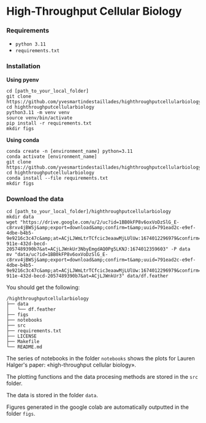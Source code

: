 # High-Throughput Cellular Biology

### Requirements
- `python 3.11`
- `requirements.txt`

### Installation

**Using pyenv**

```
cd [path_to_your_local_folder]
git clone https://github.com/yvesmartindestaillades/highthroughputcellularbiology
cd highthroughputcellularbiology
python3.11 -m venv venv
source venv/bin/activate
pip install -r requirements.txt
mkdir figs
```

**Using conda**

```
conda create -n [environment_name] python=3.11
conda activate [environment_name]
git clone https://github.com/yvesmartindestaillades/highthroughputcellularbiology
cd highthroughputcellularbiology
conda install --file requirements.txt
mkdir figs
```

### Download the data
```
cd [path_to_your_local_folder]/highthroughputcellularbiology
mkdir data
wget "https://drive.google.com/u/2/uc?id=1BB0kFP8v6oxVoDzSlG_E-c8rxv4jBWSj&amp;export=download&amp;confirm=t&amp;uuid=791ead2c-e9ef-4dbe-b4b5-9e9216c3c47c&amp;at=ACjLJWmLtrTCfcic3eaawMjLUlUw:1674012296979&confirm=t&uuid=9c0d55e2-911e-432d-becd-2057489390b7&at=ACjLJWnkUr3NbyEmgdAQ0Pg5LKNJ:1674012359603" -P data
mv "data/uc?id=1BB0kFP8v6oxVoDzSlG_E-c8rxv4jBWSj&amp;export=download&amp;confirm=t&amp;uuid=791ead2c-e9ef-4dbe-b4b5-9e9216c3c47c&amp;at=ACjLJWmLtrTCfcic3eaawMjLUlUw:1674012296979&confirm=t&uuid=9c0d55e2-911e-432d-becd-2057489390b7&at=ACjLJWnkUr3" data/df.feather
```

You should get the following:
```
/highthroughputcellularbiology
├── data
│   └── df.feather
├── figs
├── notebooks
├── src
├── requirements.txt
├── LICENSE
├── Makefile
└── README.md
```

The series of notebooks in the folder `notebooks` shows the plots for Lauren Halger's paper: «high-throughput cellular biology».

The plotting functions and the data procesing methods are stored in the `src` folder.

The data is stored in the folder `data`.

Figures generated in the google colab are automatically outputted in the folder `figs`.
